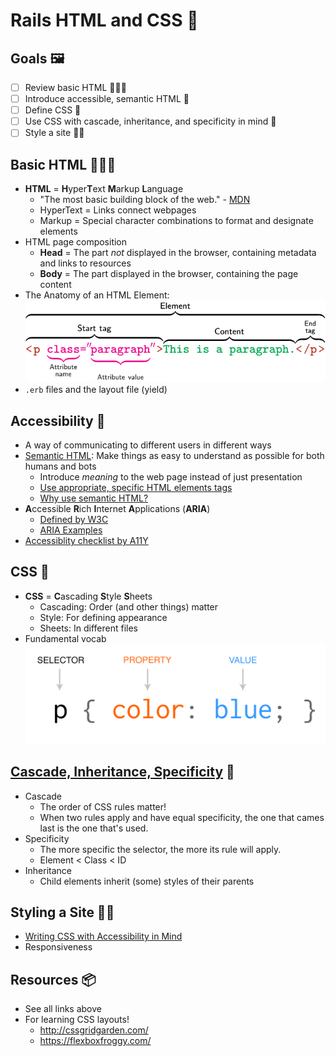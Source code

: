 # Rails HTML and CSS 🧩

## Goals 🖼

- [ ] Review basic HTML 🤹🏻‍♂️
- [ ] Introduce accessible, semantic HTML 🦾
- [ ] Define CSS 🎩
- [ ] Use CSS with cascade, inheritance, and specificity in mind 🔬
- [ ] Style a site 🕺🏿

## Basic HTML 🤹🏻‍♂️

- **HTML** = **H**yper**T**ext **M**arkup **L**anguage
  - "The most basic building block of the web." - [MDN](https://developer.mozilla.org/en-US/docs/Web/HTML)
  - HyperText = Links connect webpages
  - Markup = Special character combinations to format and designate elements
- HTML page composition
  - **Head** = The part _not_ displayed in the browser, containing metadata and links to resources
  - **Body** = The part displayed in the browser, containing the page content
- The Anatomy of an HTML Element:
![HTML Syntax](./html-syntax.svg)
- `.erb` files and the layout file (yield)

## Accessibility 🦾

- A way of communicating to different users in different ways
- [Semantic HTML](https://marksheet.io/html-semantics.html): Make things as easy to understand as possible for both humans and bots
  - Introduce _meaning_ to the web page instead of just presentation
  - [Use appropriate, specific HTML elements tags](https://www.semrush.com/blog/semantic-html5-guide/)
  - [Why use semantic HTML?](https://www.lifewire.com/why-use-semantic-html-3468271)
- **A**ccessible **R**ich **I**nternet **A**pplications (**ARIA**)
  - [Defined by W3C](https://www.w3.org/WAI/PF/aria/states_and_properties)
  - [ARIA Examples](http://heydonworks.com/practical_aria_examples/)
- [Accessiblity checklist by A11Y](https://a11yproject.com/checklist/)

## CSS 🎩

- **CSS** = **C**ascading **S**tyle **S**heets
  - Cascading: Order (and other things) matter
  - Style: For defining appearance
  - Sheets: In different files
- Fundamental vocab
![CSS Syntax](./css-syntax.png)

## [Cascade, Inheritance, Specificity](https://developer.mozilla.org/en-US/docs/Learn/CSS/Building_blocks/Cascade_and_inheritance) 🔬

- Cascade
  - The order of CSS rules matter!
  - When two rules apply and have equal specificity, the one that cames last is the one that's used.
- Specificity
  - The more specific the selector, the more its rule will apply.
  - Element < Class < ID
- Inheritance
  - Child elements inherit (some) styles of their parents

## Styling a Site 🕺🏿


- [Writing CSS with Accessibility in Mind](https://medium.com/@matuzo/writing-css-with-accessibility-in-mind-8514a0007939)
- Responsiveness

## Resources 📦

- See all links above
- For learning CSS layouts!
  - http://cssgridgarden.com/
  - https://flexboxfroggy.com/
